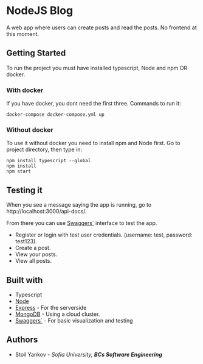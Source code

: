 # NodeJS Blog

A web app where users can create posts and read the posts. No frontend at this moment.

## Getting Started

To run the project you must have installed typescript, Node and npm OR docker.

### With docker

If you have docker, you dont need the first three. Commands to run it:

```
docker-compose docker-compose.yml up
```

### Without docker

To use it without docker you need to install npm and Node first. Go to project directory, then type in:

```
npm install typescript --global
npm install 
npm start
```

## Testing it

When you see a message saying the app is running, go to http://localhost:3000/api-docs/.

From there you can use [Swaggers`](https://swagger.io/) interface to test the app. 

* Register or login with test user credentials. (username: test, password: test123).
* Create a post.
* View your posts.
* View all posts.

## Built with
* Typescript
* [Node](https://nodejs.org/en/)
* [Express](https://expressjs.com/) - For the serverside
* [MongoDB](https://www.mongodb.com/) - Using a cloud cluster.
* [Swaggers`](https://swagger.io/) - For basic visualization and testing

## Authors
* Stoil Yankov - *Sofia University, **BCs Software Engineering***
